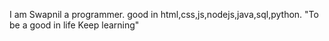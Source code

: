 I am Swapnil a programmer.
good in html,css,js,nodejs,java,sql,python.
"To be a good in life Keep learning"
